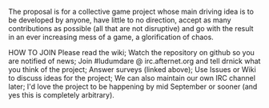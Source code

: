 The proposal is for a collective game project whose main driving idea is to be developed by anyone, have little to no direction, accept as many contributions as possible (all that are not disruptive) and go with the result in an ever increasing mess of a game, a glorification of chaos.

HOW TO JOIN
Please read the wiki;
Watch the repository on github so you are notified of news;
Join #ludumdare @ irc.afternet.org and tell drnick what you think of the project;
Answer surveys (linked above);
Use Issues or Wiki to discuss ideas for the project;
We can also maintain our own IRC channel later;
I'd love the project to be happening by mid September or sooner (and yes this is completely arbitrary).